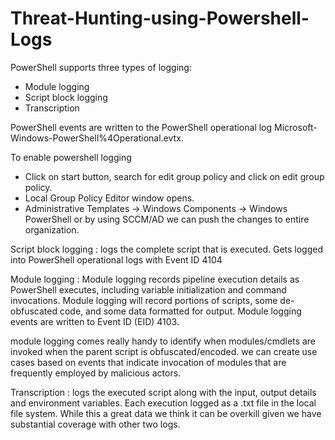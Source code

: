 # Threat-Hunting-using-Powershell-Logs

PowerShell supports three types of logging: 
   * Module logging
   * Script block logging
   * Transcription

PowerShell events are written to the PowerShell operational log Microsoft-Windows-PowerShell%4Operational.evtx.

To enable powershell logging

* Click on start button, search for edit group policy and click on edit group policy.
* Local Group Policy Editor window opens.
* Administrative Templates -> Windows Components -> Windows PowerShell
or by using SCCM/AD we can push the changes to entire organization.

Script block logging : logs the complete script that is executed. Gets logged into PowerShell operational logs with Event ID 4104

Module logging : Module logging records pipeline execution details as PowerShell executes, including variable initialization and command invocations. Module logging will record portions of scripts, some de-obfuscated code, and some data formatted for output. Module logging events are written to Event ID (EID) 4103.

module logging comes really handy to identify when modules/cmdlets are invoked when the parent script is obfuscated/encoded. we can create use cases based on events that indicate invocation of  modules that are frequently employed by malicious actors.

Transcription : logs the executed script along with the input, output details and environment variables. Each execution logged as a .txt file in the local file system. While this a great data we think it can be overkill given we have substantial coverage with other two logs.
